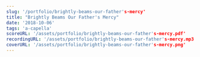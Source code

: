 ```yaml
---
slug: '/portfolio/brightly-beams-our-father's-mercy'
title: "Brightly Beams Our Father's Mercy"
date: '2018-10-06'
tags: 'a-capella'
scoreURL: '/assets/portfolio/brightly-beams-our-father's-mercy.pdf'
recordingURL: '/assets/portfolio/brightly-beams-our-father's-mercy.mp3'
coverURL: '/assets/portfolio/brightly-beams-our-father's-mercy.png'
---
```

